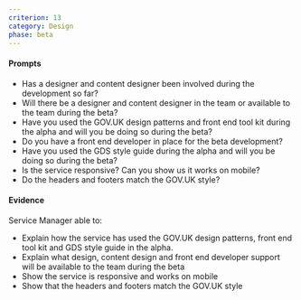 ```yaml
---
criterion: 13
category: Design
phase: beta
---
```


#### Prompts

* Has a designer and content designer been involved during the development so far?
* Will there be a designer and content designer in the team or available to the team during the beta?
* Have you used the GOV.UK design patterns and front end tool kit during the alpha and will you be doing so during the beta?
* Do you have a front end developer in place for the beta development?
* Have you used the GDS style guide during the alpha and will you be doing so during the beta?
* Is the service responsive? Can you show us it works on mobile?
* Do the headers and footers match the GOV.UK style?


#### Evidence

Service Manager able to:

* Explain how the service has used the GOV.UK design patterns, front end tool kit and GDS style guide in the alpha.
* Explain what design, content design and front end developer support will be available to the team during the beta
* Show the service is responsive and works on mobile
* Show that the headers and footers match the GOV.UK style
